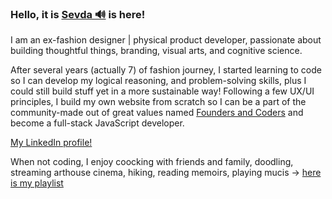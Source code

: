 ### Hello, it is [Sevda 🔊](https://namedrop.io/sevdashukrieva) is here! 

I am an ex-fashion designer | physical product developer, passionate about building thoughtful things, branding, visual arts, and cognitive science.

After several years (actually 7) of fashion journey, I started learning to code so I can develop my logical reasoning, and 
problem-solving skills, plus I could still build stuff yet in a more sustainable way! Following a few UX/UI principles, 
I build my own website from scratch so I can be a part of the community-made out of great values named [Founders and Coders](https://www.foundersandcoders.com/) 
and become a full-stack JavaScript developer. 

[My LinkedIn profile!](https://www.linkedin.com/in/sshukrieva/)

When not coding, I enjoy coocking with friends and family, doodling, streaming arthouse cinema, hiking, reading memoirs, playing mucis -> [here is my playlist](https://open.spotify.com/user/ss_official)
